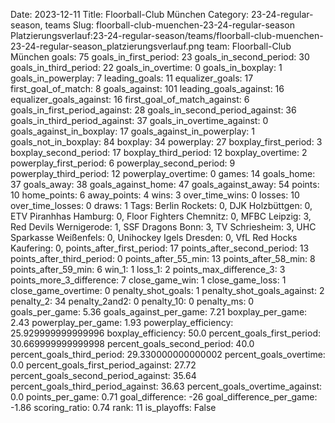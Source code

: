 Date: 2023-12-11
Title: Floorball-Club München
Category: 23-24-regular-season, teams
Slug: floorball-club-muenchen-23-24-regular-season
Platzierungsverlauf:23-24-regular-season/teams/floorball-club-muenchen-23-24-regular-season_platzierungsverlauf.png
team: Floorball-Club München
goals: 75
goals_in_first_period: 23
goals_in_second_period: 30
goals_in_third_period: 22
goals_in_overtime: 0
goals_in_boxplay: 1
goals_in_powerplay: 7
leading_goals: 11
equalizer_goals: 17
first_goal_of_match: 8
goals_against: 101
leading_goals_against: 16
equalizer_goals_against: 16
first_goal_of_match_against: 6
goals_in_first_period_against: 28
goals_in_second_period_against: 36
goals_in_third_period_against: 37
goals_in_overtime_against: 0
goals_against_in_boxplay: 17
goals_against_in_powerplay: 1
goals_not_in_boxplay: 84
boxplay: 34
powerplay: 27
boxplay_first_period: 3
boxplay_second_period: 17
boxplay_third_period: 12
boxplay_overtime: 2
powerplay_first_period: 6
powerplay_second_period: 9
powerplay_third_period: 12
powerplay_overtime: 0
games: 14
goals_home: 37
goals_away: 38
goals_against_home: 47
goals_against_away: 54
points: 10
home_points: 6
away_points: 4
wins: 3
over_time_wins: 0
losses: 10
over_time_losses: 0
draws: 1
Tags:  Berlin Rockets: 0,  DJK Holzbüttgen: 0,  ETV Piranhhas Hamburg: 0,  Floor Fighters Chemnitz: 0,  MFBC Leipzig: 3,  Red Devils Wernigerode: 1,  SSF Dragons Bonn: 3,  TV Schriesheim: 3,  UHC Sparkasse Weißenfels: 0,  Unihockey Igels Dresden: 0,  VfL Red Hocks Kaufering: 0,
points_after_first_period: 17
points_after_second_period: 13
points_after_third_period: 0
points_after_55_min: 13
points_after_58_min: 8
points_after_59_min: 6
win_1: 1
loss_1: 2
points_max_difference_3: 3
points_more_3_difference: 7
close_game_win: 1
close_game_loss: 1
close_game_overtime: 0
penalty_shot_goals: 1
penalty_shot_goals_against: 2
penalty_2: 34
penalty_2and2: 0
penalty_10: 0
penalty_ms: 0
goals_per_game: 5.36
goals_against_per_game: 7.21
boxplay_per_game: 2.43
powerplay_per_game: 1.93
powerplay_efficiency: 25.929999999999996
boxplay_efficiency: 50.0
percent_goals_first_period: 30.669999999999998
percent_goals_second_period: 40.0
percent_goals_third_period: 29.330000000000002
percent_goals_overtime: 0.0
percent_goals_first_period_against: 27.72
percent_goals_second_period_against: 35.64
percent_goals_third_period_against: 36.63
percent_goals_overtime_against: 0.0
points_per_game: 0.71
goal_difference: -26
goal_difference_per_game: -1.86
scoring_ratio: 0.74
rank: 11
is_playoffs: False
